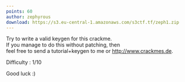 ```yaml
---
points: 60
author: zephyrous
download: https://s3.eu-central-1.amazonaws.com/s3ctf.tf/zeph1.zip
---
```

Try to write a valid keygen for this crackme.  
If you manage to do this without patching, then  
feel free to send a tutorial+keygen to me or http://www.crackmes.de.

Difficulty : 1/10

Good luck :)
